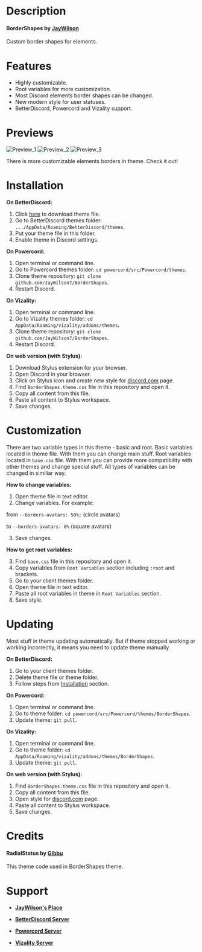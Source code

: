 # Description

#### BorderShapes by [JayWilson](https://github.com/JayWilson7)

Custom border shapes for elements.

# Features

- Highly customizable.
- Root variables for more customization.
- Most Discord elements border shapes can be changed.
- New modern style for user statuses.
- BetterDiscord, Powercord and Vizality support.

# Previews

![Preview_1](https://github.com/JayWilson7/BorderShapes/raw/master/Previews/Preview_1.png)
![Preview_2](https://github.com/JayWilson7/BorderShapes/raw/master/Previews/Preview_2.png)
![Preview_3](https://github.com/JayWilson7/BorderShapes/raw/master/Previews/Preview_3.png)

There is more customizable elements borders in theme. Check it out!

# Installation 

**On BetterDiscord:**

1. Click [here](https://betterdiscord.net/ghdl?id=3403) to download theme file.
2. Go to BetterDiscord themes folder: `.../AppData/Roaming/BetterDiscord/themes`.
3. Put your theme file in this folder.
4. Enable theme in Discord settings.

**On Powercord:**

1. Open terminal or command line.
2. Go to Powercord themes folder: `cd powercord/src/Powercord/themes`.
3. Clone theme repository: `git clone github.com/JayWilson7/BorderShapes`.
4. Restart Discord.

**On Vizality:**

1. Open terminal or command line.
2. Go to Vizality themes folder: `cd AppData/Roaming/vizality/addons/themes`.
3. Clone theme repository: `git clone github.com/JayWilson7/BorderShapes`.
4. Restart Discord.

**On web version (with Stylus):**

1. Download Stylus extension for your browser.
2. Open Discord in your browser.
3. Click on Stylus icon and create new style for [discord.com](https://discord.com) page.
4. Find `BorderShapes.theme.css` file in this repository and open it.
5. Copy all content from this file.
6. Paste all content to Stylus workspace.
7. Save changes.

# Customization

There are two variable types in this theme - basic and root. Basic variables located in theme file. With them you can change main stuff. Root variables located in `base.css` file. With them you can provide more compatibility with other themes and change special stuff. All types of variables can be changed in similiar way.

**How to change variables:**

1. Open theme file in text editor.
2. Change variables. For example:

from `--borders-avatars: 50%;` (circle avatars)

to `--borders-avatars: 0%` (square avatars)

3. Save changes.

**How to get root variables:**

3. Find `base.css` file in this repository and open it.
4. Copy variables from `Root Variables` section including `:root` and brackets.
1. Go to your client themes folder.
2. Open theme file in text editor.
5. Paste all root variables in theme in `Root Variables` section.
6. Save style.

# Updating

Most stuff in theme updating automatically. But if theme stopped working or working incorrectly, it means you need to update theme manually.

**On BetterDiscord:**

1. Go to your client themes folder.
2. Delete theme file or theme folder.
3. Follow steps from [Installation](https://github.com/JayWilson7/BorderShapes#installation) section.

**On Powercord:**

1. Open terminal or command line.
2. Go to theme folder: `cd powercord/src/Powercord/themes/BorderShapes`.
3. Update theme: `git pull`.

**On Vizality:**

1. Open terminal or command line.
2. Go to theme folder: `cd AppData/Roaming/vizality/addons/themes/BorderShapes`.
3. Update theme: `git pull`.

**On web version (with Stylus):**

1. Find `BorderShapes.theme.css` file in this repository and open it.
2. Copy all content from this file.
3. Open style for [discord.com](https://discord.com) page.
4. Paste all content to Stylus workspace.
5. Save changes.

# Credits

#### RadialStatus by [Gibbu](https://github.com/Gibbu)

This theme code used in BorderShapes theme.

# Support

- [**JayWilson's Place**](https://discord.gg/jcDvkVk)

- [**BetterDiscord Server**](https://discord.gg/0Tmfo5ZbORCRqbAd)

- [**Powercord Server**](https://discord.gg/vVe4fsGFEP)

- [**Vizality Server**](https://discord.gg/Fvmsfv2)
